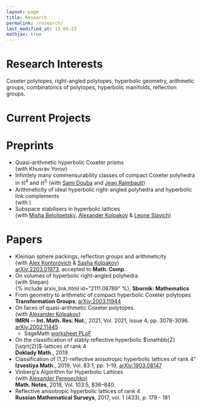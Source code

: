 ```yaml
---
layout: page
title: Research
permalink: /research/
last_modified_at: 13-09-23
mathjax: true
---
```



# Research Interests
Coxeter polytopes, right-angled polytopes, hyperbolic geometry, arithmetic groups, combinatorics of polytopes, hyperbolic manifolds, reflection groups.

# Current Projects


# Preprints

- Quasi-arithmetic hyperbolic Coxeter prisms\
  (with Khusrav Yorov)
- Infinitely many commensurability classes of compact Coxeter polyhedra in $\mathbb{H}^4$ and $\mathbb{H}^5$ 
  (with [Sami Douba](https://www.ihes.fr/~/douba/) and [Jean Raimbault](https://www.i2m.univ-amu.fr/perso/jean.raimbault/))
- Arithmeticity of ideal hyperbolic right-angled polyhedra and hyperbolic link complements\
  (with )  
- Subspace stabilisers in hyperbolic lattices\
  (with [Misha Belolipetsky](http://w3.impa.br/~mbel/), [Alexander Kolpakov](https://sashakolpakov.wordpress.com/) & [Leone Slavich](http://matematica.unipv.it/slavich/)) 

# Papers

- Kleinian sphere packings, reflection groups and arithmeticity\
  (with [Alex Kontorovich](https://sites.math.rutgers.edu/~alexk/) & [Sasha Kolpakov](https://sashakolpakov.wordpress.com/))\
  [arXiv:2203.01973](https://arxiv.org/abs/2203.01973), accepted to **Math. Comp.**
- On volumes of hyperbolic right-angled polyhedra\
  (with Stepan)\
  {% include arxiv_link.html id="2111.08789" %}, **Sbornik: Mathematics**
- From geometry to arithmetic of compact hyperbolic Coxeter polytopes\
  **Transformation Groups**, [arXiv:2003.11944](https://arxiv.org/abs/2003.11944)
- On faces of quasi-arithmetic Coxeter polytopes\
  (with [Alexander Kolpakov](https://sashakolpakov.wordpress.com/))\
  **IMRN -- Int. Math. Res. Not.**, 2021, Vol. 2021, Issue 4, pp. 3078-3096. [arXiv:2002.11445](https://arxiv.org/abs/2002.11445v2)
  + SageMath [worksheet PLoF](https://www.dropbox.com/s/l8rntjle8wwrrph/PLoF_Lower_dimensional_faces.ipynb)
- On the classification of stably reflective hyperbolic $\mathbb{Z}[\sqrt{2}]$-lattices of rank $4$\
  **Doklady Math.**, 2019.
- Classification of (1,2)-reflective anisotropic hyperbolic lattices of rank 4"\
  **Izvestiya Math.**, 2019, Vol. 83:1, pp. 1–19, [arXiv:1903.08147](https://arxiv.org/abs/1903.08147v1)
- Vinberg's Algorithm for Hyperbolic Lattices\
  (with [Alexander Perepechko](http://a.perep.ru/))\
  **Math. Notes**, 2018, Vol. 103:5, 836–840.
- Reflective anisotropic hyperbolic lattices of rank 4\
  **Russian Mathematical Surveys**, 2017, vol. 1 (433), p. 179 - 181

